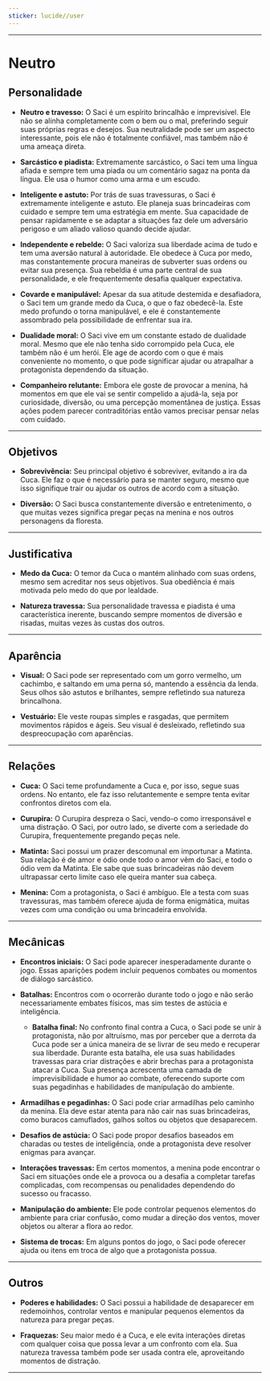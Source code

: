 ```yaml
---
sticker: lucide//user
---
```

---
# Neutro

## Personalidade

- **Neutro e travesso:** O Saci é um espírito brincalhão e imprevisível. Ele não se alinha completamente com o bem ou o mal, preferindo seguir suas próprias regras e desejos. Sua neutralidade pode ser um aspecto interessante, pois ele não é totalmente confiável, mas também não é uma ameaça direta.

- **Sarcástico e piadista:** Extremamente sarcástico, o Saci tem uma língua afiada e sempre tem uma piada ou um comentário sagaz na ponta da língua. Ele usa o humor como uma arma e um escudo.

- **Inteligente e astuto:** Por trás de suas travessuras, o Saci é extremamente inteligente e astuto. Ele planeja suas brincadeiras com cuidado e sempre tem uma estratégia em mente. Sua capacidade de pensar rapidamente e se adaptar a situações faz dele um adversário perigoso e um aliado valioso quando decide ajudar.

- **Independente e rebelde:** O Saci valoriza sua liberdade acima de tudo e tem uma aversão natural à autoridade. Ele obedece à Cuca por medo, mas constantemente procura maneiras de subverter suas ordens ou evitar sua presença. Sua rebeldia é uma parte central de sua personalidade, e ele frequentemente desafia qualquer expectativa.

- **Covarde e manipulável:** Apesar da sua atitude destemida e desafiadora, o Saci tem um grande medo da Cuca, o que o faz obedecê-la. Este medo profundo o torna manipulável, e ele é constantemente assombrado pela possibilidade de enfrentar sua ira.

- **Dualidade moral:** O Saci vive em um constante estado de dualidade moral. Mesmo que ele não tenha sido corrompido pela Cuca, ele também não é um herói. Ele age de acordo com o que é mais conveniente no momento, o que pode significar ajudar ou atrapalhar a protagonista dependendo da situação.

- **Companheiro relutante:** Embora ele goste de provocar a menina, há momentos em que ele vai se sentir compelido a ajudá-la, seja por curiosidade, diversão, ou uma percepção momentânea de justiça. Essas ações podem parecer contraditórias então vamos precisar pensar nelas com cuidado.

---
## Objetivos

- **Sobrevivência:** Seu principal objetivo é sobreviver, evitando a ira da Cuca. Ele faz o que é necessário para se manter seguro, mesmo que isso signifique trair ou ajudar os outros de acordo com a situação.

- **Diversão:** O Saci busca constantemente diversão e entretenimento, o que muitas vezes significa pregar peças na menina e nos outros personagens da floresta.

---
## Justificativa

- **Medo da Cuca:** O temor da Cuca o mantém alinhado com suas ordens, mesmo sem acreditar nos seus objetivos. Sua obediência é mais motivada pelo medo do que por lealdade.

- **Natureza travessa:** Sua personalidade travessa e piadista é uma característica inerente, buscando sempre momentos de diversão e risadas, muitas vezes às custas dos outros.

---
## Aparência 

- **Visual:** O Saci pode ser representado com um gorro vermelho, um cachimbo, e saltando em uma perna só, mantendo a essência da lenda. Seus olhos são astutos e brilhantes, sempre refletindo sua natureza brincalhona.

- **Vestuário:** Ele veste roupas simples e rasgadas, que permitem movimentos rápidos e ágeis. Seu visual é desleixado, refletindo sua despreocupação com aparências.

---
## Relações

- **Cuca:** O Saci teme profundamente a Cuca e, por isso, segue suas ordens. No entanto, ele faz isso relutantemente e sempre tenta evitar confrontos diretos com ela.

- **Curupira:** O Curupira despreza o Saci, vendo-o como irresponsável e uma distração. O Saci, por outro lado, se diverte com a seriedade do Curupira, frequentemente pregando peças nele.

- **Matinta:** Saci possui um prazer descomunal em importunar a Matinta. Sua relação é de amor e ódio onde todo o amor vêm do Saci, e todo o ódio vem da Matinta. Ele sabe que suas brincadeiras não devem ultrapassar certo limite caso ele queira manter sua cabeça.

- **Menina:** Com a protagonista, o Saci é ambíguo. Ele a testa com suas travessuras, mas também oferece ajuda de forma enigmática, muitas vezes com uma condição ou uma brincadeira envolvida.

---
## Mecânicas

- **Encontros iniciais:** O Saci pode aparecer inesperadamente durante o jogo. Essas aparições podem incluir pequenos combates ou momentos de diálogo sarcástico.

- **Batalhas:** Encontros com o ocorrerão durante todo o jogo e não serão necessariamente embates físicos, mas sim testes de astúcia e inteligência.
	- **Batalha final:** No confronto final contra a Cuca, o Saci pode se unir à protagonista, não por altruísmo, mas por perceber que a derrota da Cuca pode ser a única maneira de se livrar de seu medo e recuperar sua liberdade. Durante esta batalha, ele usa suas habilidades travessas para criar distrações e abrir brechas para a protagonista atacar a Cuca. Sua presença acrescenta uma camada de imprevisibilidade e humor ao combate, oferecendo suporte com suas pegadinhas e habilidades de manipulação do ambiente.

- **Armadilhas e pegadinhas:** O Saci pode criar armadilhas pelo caminho da menina. Ela deve estar atenta para não cair nas suas brincadeiras, como buracos camuflados, galhos soltos ou objetos que desaparecem.

- **Desafios de astúcia:** O Saci pode propor desafios baseados em charadas ou testes de inteligência, onde a protagonista deve resolver enigmas para avançar.

- **Interações travessas:** Em certos momentos, a menina pode encontrar o Saci em situações onde ele a provoca ou a desafia a completar tarefas complicadas, com recompensas ou penalidades dependendo do sucesso ou fracasso.

- **Manipulação do ambiente:** Ele pode controlar pequenos elementos do ambiente para criar confusão, como mudar a direção dos ventos, mover objetos ou alterar a flora ao redor.

- **Sistema de trocas:** Em alguns pontos do jogo, o Saci pode oferecer ajuda ou itens em troca de algo que a protagonista possua.

---
## Outros

- **Poderes e habilidades:** O Saci possui a habilidade de desaparecer em redemoinhos, controlar ventos e manipular pequenos elementos da natureza para pregar peças.

- **Fraquezas:** Seu maior medo é a Cuca, e ele evita interações diretas com qualquer coisa que possa levar a um confronto com ela. Sua natureza travessa também pode ser usada contra ele, aproveitando momentos de distração.

---